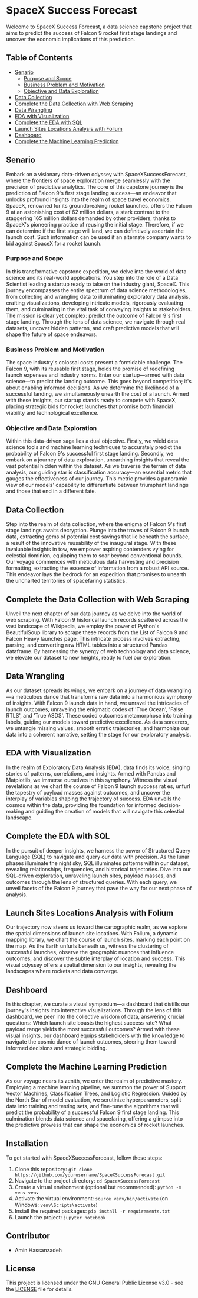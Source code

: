 # SpaceX Success Forecast

Welcome to SpaceX Success Forecast, a data science capstone project that aims to predict the success of Falcon 9 rocket first stage landings and uncover the economic implications of this prediction.

## Table of Contents

- [Senario](#senario)
  * [Purpose and Scope](#purpose-and-scope)
  * [Business Problem and Motivation](#business-problem-and-motivation)
  * [Objective and Data Exploration](#objective-and-data-exploration)
- [Data Collection](#data-collection)
- [Complete the Data Collection with Web Scraping](#complete-the-data-collection-with-web-scraping)
- [Data Wrangling](#data-wrangling)
- [EDA with Visualization](#eda-with-visualization)
- [Complete the EDA with SQL](#complete-the-eda-with-sql)
- [Launch Sites Locations Analysis with Folium](#launch-sites-locations-analysis-with-folium)
- [Dashboard](#dashboard)
- [Complete the Machine Learning Prediction](#complete-the-machine-learning-prediction)

## Senario

Embark on a visionary data-driven odyssey with SpaceXSuccessForecast, where the frontiers of space exploration merge seamlessly with the precision of predictive analytics. The core of this capstone journey is the prediction of Falcon 9's first stage landing success—an endeavor that unlocks profound insights into the realm of space travel economics. SpaceX, renowned for its groundbreaking rocket launches, offers the Falcon 9 at an astonishing cost of 62 million dollars, a stark contrast to the staggering 165 million dollars demanded by other providers, thanks to SpaceX's pioneering practice of reusing the initial stage. Therefore, if we can determine if the first stage will land, we can definitively ascertain the launch cost. Such information can be used if an alternate company wants to bid against SpaceX for a rocket launch.

### Purpose and Scope

In this transformative capstone expedition, we delve into the world of data science and its real-world applications. You step into the role of a Data Scientist leading a startup ready to take on the industry giant, SpaceX. This journey encompasses the entire spectrum of data science methodologies, from collecting and wrangling data to illuminating exploratory data analysis, crafting visualizations, developing intricate models, rigorously evaluating them, and culminating in the vital task of conveying insights to stakeholders. The mission is clear yet complex: predict the outcome of Falcon 9's first stage landing. Through the lens of data science, we navigate through real datasets, uncover hidden patterns, and craft predictive models that will shape the future of space endeavors.

### Business Problem and Motivation

The space industry's colossal costs present a formidable challenge. The Falcon 9, with its reusable first stage, holds the promise of redefining launch expenses and industry norms. Enter our startup—armed with data science—to predict the landing outcome. This goes beyond competition; it's about enabling informed decisions. As we determine the likelihood of a successful landing, we simultaneously unearth the cost of a launch. Armed with these insights, our startup stands ready to compete with SpaceX, placing strategic bids for rocket launches that promise both financial viability and technological excellence.

### Objective and Data Exploration

Within this data-driven saga lies a dual objective. Firstly, we wield data science tools and machine learning techniques to accurately predict the probability of Falcon 9's successful first stage landing. Secondly, we embark on a journey of data exploration, unearthing insights that reveal the vast potential hidden within the dataset. As we traverse the terrain of data analysis, our guiding star is classification accuracy—an essential metric that gauges the effectiveness of our journey. This metric provides a panoramic view of our models' capability to differentiate between triumphant landings and those that end in a different fate.

## Data Collection

Step into the realm of data collection, where the enigma of Falcon 9's first stage landings awaits decryption. Plunge into the troves of Falcon 9 launch data, extracting gems of potential cost savings that lie beneath the surface, a result of the innovative reusability of the inaugural stage. With these invaluable insights in tow, we empower aspiring contenders vying for celestial dominion, equipping them to soar beyond conventional bounds. Our voyage commences with meticulous data harvesting and precision formatting, extracting the essence of information from a robust API source. This endeavor lays the bedrock for an expedition that promises to unearth the uncharted territories of spacefaring statistics.

## Complete the Data Collection with Web Scraping

Unveil the next chapter of our data journey as we delve into the world of web scraping. With Falcon 9 historical launch records scattered across the vast landscape of Wikipedia, we employ the power of Python's BeautifulSoup library to scrape these records from the List of Falcon 9 and Falcon Heavy launches page. This intricate process involves extracting, parsing, and converting raw HTML tables into a structured Pandas dataframe. By harnessing the synergy of web technology and data science, we elevate our dataset to new heights, ready to fuel our exploration.

## Data Wrangling

As our dataset spreads its wings, we embark on a journey of data wrangling—a meticulous dance that transforms raw data into a harmonious symphony of insights. With Falcon 9 launch data in hand, we unravel the intricacies of launch outcomes, unraveling the enigmatic codes of 'True Ocean', 'False RTLS', and 'True ASDS'. These coded outcomes metamorphose into training labels, guiding our models toward predictive excellence. As data sorcerers, we untangle missing values, smooth erratic trajectories, and harmonize our data into a coherent narrative, setting the stage for our exploratory analysis.

## EDA with Visualization

In the realm of Exploratory Data Analysis (EDA), data finds its voice, singing stories of patterns, correlations, and insights. Armed with Pandas and Matplotlib, we immerse ourselves in this symphony. Witness the visual revelations as we chart the course of Falcon 9 launch success rat
es, unfurl the tapestry of payload masses against outcomes, and uncover the interplay of variables shaping the trajectory of success. EDA unveils the cosmos within the data, providing the foundation for informed decision-making and guiding the creation of models that will navigate this celestial landscape.

## Complete the EDA with SQL

In the pursuit of deeper insights, we harness the power of Structured Query Language (SQL) to navigate and query our data with precision. As the lunar phases illuminate the night sky, SQL illuminates patterns within our dataset, revealing relationships, frequencies, and historical trajectories. Dive into our SQL-driven exploration, unraveling launch sites, payload masses, and outcomes through the lens of structured queries. With each query, we unveil facets of the Falcon 9 journey that pave the way for our next phase of analysis.

## Launch Sites Locations Analysis with Folium

Our trajectory now steers us toward the cartographic realm, as we explore the spatial dimensions of launch site locations. With Folium, a dynamic mapping library, we chart the course of launch sites, marking each point on the map. As the Earth unfurls beneath us, witness the clustering of successful launches, observe the geographic nuances that influence outcomes, and discover the subtle interplay of location and success. This visual odyssey offers a spatial dimension to our insights, revealing the landscapes where rockets and data converge.

## Dashboard

In this chapter, we curate a visual symposium—a dashboard that distills our journey's insights into interactive visualizations. Through the lens of this dashboard, we peer into the collective wisdom of data, answering crucial questions: Which launch site boasts the highest success rate? What payload range yields the most successful outcomes? Armed with these visual insights, our dashboard equips stakeholders with the knowledge to navigate the cosmic dance of launch outcomes, steering them toward informed decisions and strategic bidding.

## Complete the Machine Learning Prediction

As our voyage nears its zenith, we enter the realm of predictive mastery. Employing a machine learning pipeline, we summon the power of Support Vector Machines, Classification Trees, and Logistic Regression. Guided by the North Star of model evaluation, we scrutinize hyperparameters, split data into training and testing sets, and fine-tune the algorithms that will predict the probability of a successful Falcon 9 first stage landing. This culmination blends data science and spacefaring, offering a glimpse into the predictive prowess that can shape the economics of rocket launches.

<!-- The rest of the sections should be included as per your project structure -->

## Installation

To get started with SpaceXSuccessForecast, follow these steps:

1. Clone this repository: `git clone https://github.com/yourusername/SpaceXSuccessForecast.git`
2. Navigate to the project directory: `cd SpaceXSuccessForecast`
3. Create a virtual environment (optional but recommended): `python -m venv venv`
4. Activate the virtual environment: `source venv/bin/activate` (on Windows: `venv\Scripts\activate`)
5. Install the required packages: `pip install -r requirements.txt`
6. Launch the project: `jupyter notebook`

## Contributor

- Amin Hassanzadeh


## License

This project is licensed under the GNU General Public License v3.0 - see the [LICENSE](LICENSE) file for details.

